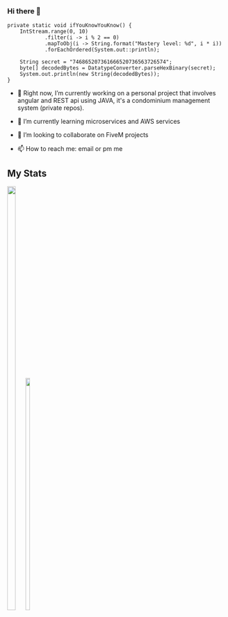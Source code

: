 ### Hi there 👋

    private static void ifYouKnowYouKnow() {
        IntStream.range(0, 10)
                .filter(i -> i % 2 == 0)
                .mapToObj(i -> String.format("Mastery level: %d", i * i))
                .forEachOrdered(System.out::println);

        String secret = "746865207361666520736563726574";
        byte[] decodedBytes = DatatypeConverter.parseHexBinary(secret);
        System.out.println(new String(decodedBytes));
    }
<!--
**testeves260/testeves260** is a ✨ _special_ ✨ repository because its `README.md` (this file) appears on your GitHub profile.

Here are some ideas to get you started:

-->

- 🔭 Right now, I’m currently working on a personal project that involves angular and REST api using JAVA, it's a condominium management system (private repos).
- 🌱 I’m currently learning microservices and AWS services
- 👯 I’m looking to collaborate on FiveM projects

- 📫 How to reach me: email or pm me

## My Stats
<p align="center">
   <div style="width: 15%; display: inline-block;">
      <img width="50%" src="https://github-readme-stats.vercel.app/api?username=testeves260&layout=compact&theme=cobalt&hide_border=true&count_private=true&show_icons=true" />
      <img width="37%" src="https://github-readme-stats.vercel.app/api/top-langs/?username=testeves260&layout=compact" />
   </div>
</p>
